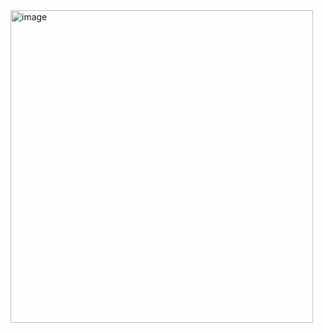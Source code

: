 <img width="484" height="500" alt="image" src="https://github.com/user-attachments/assets/a32378f1-0b4a-4311-9da3-01dfebcdfb52" />
